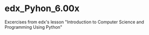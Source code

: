 # edx_Pyhon_6.00x
Excercises from edx's lesson "Introduction to Computer Science and Programming Using Python"
